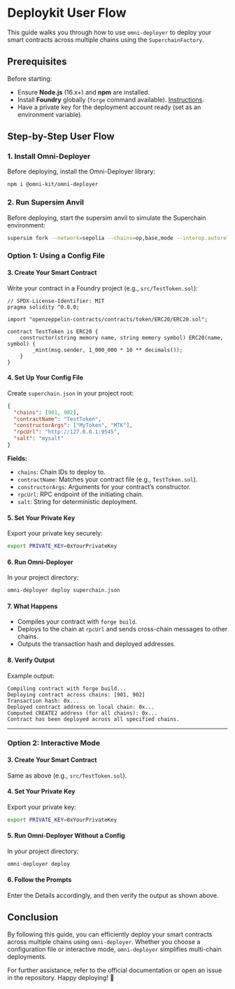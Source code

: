 # Deploykit User Flow

This guide walks you through how to use `omni-deployer` to deploy your smart contracts across multiple chains using the `SuperchainFactory`.

## Prerequisites

Before starting:
- Ensure **Node.js** (16.x+) and **npm** are installed.
- Install **Foundry** globally (`forge` command available). [Instructions](https://book.getfoundry.sh/getting-started/installation).
- Have a private key for the deployment account ready (set as an environment variable).

## Step-by-Step User Flow

### 1. Install Omni-Deployer

Before deploying, install the Omni-Deployer library:

```bash
npm i @omni-kit/omni-deployer
```

### 2. Run Supersim Anvil

Before deploying, start the supersim anvil to simulate the Superchain environment:

```bash
supersim fork --network=sepolia --chains=op,base,mode --interop.autorelay
```

### Option 1: Using a Config File

#### 3. Create Your Smart Contract

Write your contract in a Foundry project (e.g., `src/TestToken.sol`):

```solidity
// SPDX-License-Identifier: MIT
pragma solidity ^0.8.0;

import "openzeppelin-contracts/contracts/token/ERC20/ERC20.sol";

contract TestToken is ERC20 {
    constructor(string memory name, string memory symbol) ERC20(name, symbol) {
        _mint(msg.sender, 1_000_000 * 10 ** decimals());
    }
}
```

#### 4. Set Up Your Config File

Create `superchain.json` in your project root:

```json
{
  "chains": [901, 902],
  "contractName": "TestToken",
  "constructorArgs": ["MyToken", "MTK"],
  "rpcUrl": "http://127.0.0.1:9545",
  "salt": "mysalt"
}
```

**Fields:**
- `chains`: Chain IDs to deploy to.
- `contractName`: Matches your contract file (e.g., `TestToken.sol`).
- `constructorArgs`: Arguments for your contract’s constructor.
- `rpcUrl`: RPC endpoint of the initiating chain.
- `salt`: String for deterministic deployment.

#### 5. Set Your Private Key

Export your private key securely:

```bash
export PRIVATE_KEY=0xYourPrivateKey
```

#### 6. Run Omni-Deployer

In your project directory:

```bash
omni-deployer deploy superchain.json
```

#### 7. What Happens
- Compiles your contract with `forge build`.
- Deploys to the chain at `rpcUrl` and sends cross-chain messages to other chains.
- Outputs the transaction hash and deployed addresses.

#### 8. Verify Output

Example output:

```
Compiling contract with forge build...
Deploying contract across chains: [901, 902]
Transaction hash: 0x...
Deployed contract address on local chain: 0x...
Computed CREATE2 address (for all chains): 0x...
Contract has been deployed across all specified chains.
```

---

### Option 2: Interactive Mode

#### 3. Create Your Smart Contract

Same as above (e.g., `src/TestToken.sol`).

#### 4. Set Your Private Key

Export your private key:

```bash
export PRIVATE_KEY=0xYourPrivateKey
```

#### 5. Run Omni-Deployer Without a Config

In your project directory:

```bash
omni-deployer deploy
```

#### 6. Follow the Prompts

Enter the Details accordingly, and then verify the output as shown above.
  
## Conclusion

By following this guide, you can efficiently deploy your smart contracts across multiple chains using `omni-deployer`. Whether you choose a configuration file or interactive mode, `omni-deployer` simplifies multi-chain deployments. 

For further assistance, refer to the official documentation or open an issue in the repository. Happy deploying! 🚀

